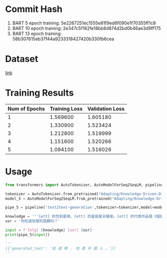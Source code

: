 # Commit Hash
1. BART 5 epoch training: 5e2267251ec1555e81f9ed6f090e1f70355ff1c8
2. BART 10 epoch training: 2e347c5f162fe18bb8d874d2bd0b46ae3d9ff175
3. BART 13 epoch training: 58b307615eb37f44a9233318427420b330fb6cea

# Dataset
[link](https://huggingface.co/datasets/Adapting/Knowledge-Driven-Dialogues)

# Training Results
| Num of Epochs | Training Loss| Validation Loss|
| :--- | :--- | :--- |
| 1 | 1.569600 | 1.605180 |
| 2 | 1.330900 | 1.523424 |
| 3 | 1.212800 | 1.519999 |
| 4 | 1.151600 | 1.520266 |
| 5 | 1.094100 | 1.516026 |

# Usage
```python
from transformers import AutoTokenizer, AutoModelForSeq2SeqLM, pipeline

tokenizer = AutoTokenizer.from_pretrained("Adapting/Knowledge-Driven-Dialogue")
model_5 = AutoModelForSeq2SeqLM.from_pretrained("Adapting/Knowledge-Driven-Dialogue", revision = '5e2267251ec1555e81f9ed6f090e1f70355ff1c8')

pipe_5 = pipeline('text2text-generation',tokenizer=tokenizer,model=model_5,truncation=True, max_length=1024)

knowledge = '''[ett] 的性别是男。[ett] 的星座是天蝎座。[ett] 的代表作品是《姐姐》《孤独的人是可耻的》《爱情》《上苍保佑吃完了饭的人民》。[ett] 的出生地是湖南。[ett] 的毕业院校是陕西机械学院。[ett] 的出生日期是1968年11月17日。[ett] 的爱好是湖南菜。[ett] 的中文名是张楚。[ett] 的爱好是思考。[ett] 的别名是张红兵。[ett] 的国籍是中国。[ett] 的血型是A型。[ett] 的民族是汉。[ett] 的Information是张楚，中国大陆音乐人，原名张红兵，1968年11月生于湖南，在湖南浏阳的外婆家生活了8年，8岁时，跟随父母搬到了陕西。这些年，他走遍了中国大部分的城市，尤其是那些有自然风光的地方，有一些流浪的感觉。他大部份歌曲创作的时候都是走在路上，独自漂泊。10岁那年第一次离家出走，17岁考入原陕西机械学院，即西安理工大学，土木工程系，后又辍学。1987年只身来到北京，从此踏上了音乐之路。张楚的一首《姐姐》唱遍大江南北，并和窦唯、何勇、唐朝乐队赴香港“中国摇滚乐势力”演唱会引起极大轰动，开辟了中国摇滚的鼎盛时代，和许巍和郑钧是曾经的西安”三剑客“。。[ett] 的职业是歌'''
usr = '你知道张楚的国籍吗？'

input = f'[klg] {knowledge} [usr] {usr}'
print(pipe_5(input))

'''
[{'generated_text': '知 道 啊 ， 他 是 中 国 人 。'}]
'''

```